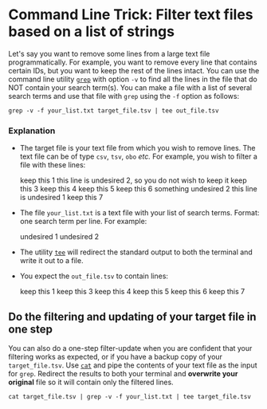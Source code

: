 # Command Line Trick: Filter text files based on a list of strings

Let's say you want to remove some lines from a large text file programmatically. For example, you want to remove every line that contains certain IDs, but you want to keep the rest of the lines intact.
You can use the command line utility [`grep`](https://en.wikipedia.org/wiki/Grep) with option `-v` to find all the lines in the file that do NOT contain your search term(s). You can make a file with a list of several search terms and use that file with `grep` using the `-f` option as follows:

``` shell
grep -v -f your_list.txt target_file.tsv | tee out_file.tsv
```

### Explanation
- The target file is your text file from which you wish to remove lines. The text file can be of type `csv`, `tsv`, `obo` *etc.* For example, you wish to filter a file with these lines:

    keep this 1
    this line is	undesired 2, so you do not wish to keep it
    keep this 3
    keep this 4
    keep this 5
    keep this 6
    something	undesired 2
    this line is	undesired 1
    keep this 7

- The file `your_list.txt` is a text file with your list of search terms. Format: one search term per line. For example:

    undesired 1
    undesired 2

- The utility [`tee`](https://en.wikipedia.org/wiki/Tee_(command)) will redirect the standard output to both the terminal and write it out to a file.

- You expect the `out_file.tsv` to contain lines:

    keep this 1
    keep this 3
    keep this 4
    keep this 5
    keep this 6
    keep this 7


## Do the filtering and updating of your target file in one step
You can also do a one-step filter-update when you are confident that your filtering works as expected, or if you have a backup copy of your `target_file.tsv`.
Use [`cat`](https://en.wikipedia.org/wiki/Cat_(Unix)) and pipe the contents of your text file as the input for `grep`. Redirect the results to both your terminal and **overwrite your original** file so it will contain only the filtered lines.

``` shell
cat target_file.tsv | grep -v -f your_list.txt | tee target_file.tsv
```

